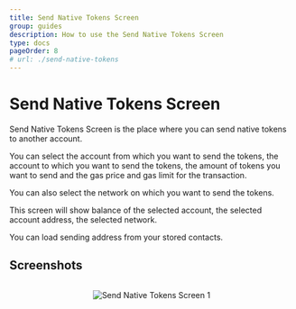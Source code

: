 ```yaml
---
title: Send Native Tokens Screen
group: guides
description: How to use the Send Native Tokens Screen
type: docs
pageOrder: 8
# url: ./send-native-tokens
---
```


# Send Native Tokens Screen

<p class="pb-4">Send Native Tokens Screen is the place where you can send native tokens to another account.</p>

<p class="pb-4">You can select the account from which you want to send the tokens, the account to which you want to send the tokens, the amount of tokens you want to send and the gas price and gas limit for the transaction.</p>

<p class="pb-4">You can also select the network on which you want to send the tokens.</p>

<p class="pb-4">This screen will show balance of the selected account, the selected account address, the selected network.</p>

<p class="pb-4">You can load sending address from your stored contacts.</p>
 
## Screenshots

<div style="align-items: center;
    display: flex;
    flex-direction: column;">

![Send Native Tokens Screen 1](/images/pages/send_tokens_screen1.webp)

</div>
